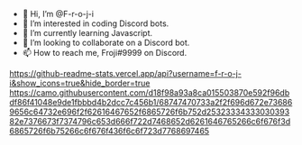 - 👋 Hi, I’m @F-r-o-j-i
- 👀 I’m interested in coding Discord bots.
- 🌱 I’m currently learning Javascript.
- 💞️ I’m looking to collaborate on a Discord bot.
- 📫 How to reach me, Froji#9999 on Discord.

<!---
F-r-o-j-i/F-r-o-j-i is a ✨ special ✨ repository because its `README.md` (this file) appears on your GitHub profile.
You can click the Preview link to take a look at your changes.
--->
https://github-readme-stats.vercel.app/api?username=f-r-o-j-i&show_icons=true&hide_border=true
https://camo.githubusercontent.com/d18f98a93a8ca015503870e592f96dbdf86f41048e9de1fbbbd4b2dcc7c456b1/68747470733a2f2f696d672e736869656c64732e696f2f62616467652f6865726f6b752d2532333433303039382e7376673f7374796c653d666f722d7468652d6261646765266c6f676f3d6865726f6b75266c6f676f436f6c6f723d7768697465
